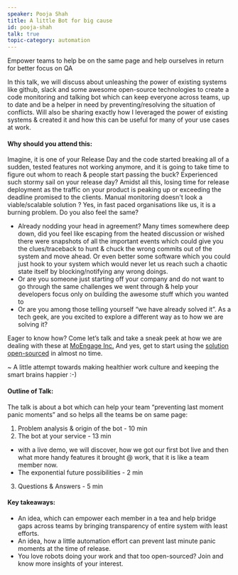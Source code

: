 ```yaml
---
speaker: Pooja Shah
title: A little Bot for big cause
id: pooja-shah
talk: true
topic-category: automation
---
```


<!--<a href="http://www.slideshare.net/Kevlin/the-error-of-our-ways">[Slides]</a>-->

Empower teams to help be on the same page and help ourselves in return for better focus on QA

In this talk, we will discuss about unleashing the power of existing systems like github, slack and some awesome open-source technologies to create a code monitoring and talking bot which can keep everyone across teams, up to date and be a helper in need by preventing/resolving the situation of conflicts. Will also be sharing exactly how I leveraged the power of existing systems & created it and how this can be useful for many of your use cases at work. 

#### **Why should you attend this:**
Imagine, it is one of your Release Day and the code started breaking all of a sudden, tested features not working anymore, and it is going to take time to figure out whom to reach & people start passing the buck? Experienced such stormy sail on your release day? Amidst all this, losing time for release deployment as the traffic on your product is peaking up or exceeding the deadline promised to the clients. Manual monitoring doesn't look a viable/scalable solution ? Yes, in fast paced organisations like us, it is a burning problem. Do you also feel the same?

* Already nodding your head in agreement? Many times somewhere deep down, did you feel like escaping from the heated discussion or wished there were snapshots of all the important events which could give you the clues/traceback to hunt & chuck the wrong commits out of the system and move ahead. Or even better some software which you could just hook to your system which would never let us reach such a chaotic state itself by blocking/notifying any wrong doings.
* Or are you someone just starting off your company and do not want to go through the same challenges we went through & help your developers focus only on building the awesome stuff which you wanted to
* Or are you among those telling yourself “we have already solved it”. As a tech geek, are you excited to explore a different way as to how we are solving it?

Eager to know how? Come let’s talk and take a sneak peek at how we are dealing with these at [MoEngage Inc.](http://moengage.com/) And yes, get to start using the [solution open-sourced](https://github.com/moengage/alice) in almost no time. 

~ A little attempt towards making healthier work culture and keeping the smart brains happier :-)

#### **Outline of Talk:**
The talk is about a bot which can help your team “preventing last moment panic moments” and so helps all the teams be on same page:
1. Problem analysis & origin of the bot - 10 min
2. The bot at your service - 13 min
* with a live demo, we will discover, how we got our first bot live and then what more handy features it brought @ work, that it is like a team member now.
* The exponential future possibilities - 2 min
3. Questions & Answers - 5 min

#### **Key takeaways:**
* An idea, which can empower each member in a tea and help bridge gaps across teams by bringing transparency of entire system with least efforts.
* An idea, how a little automation effort can prevent last minute panic moments at the time of release.
* You love robots doing your work and that too open-sourced? Join and know more insights of your interest.
